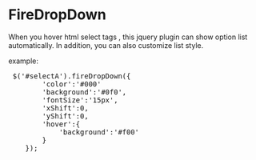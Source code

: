 FireDropDown
============

When you hover html select tags , this jquery plugin can show option list automatically. In addition, you can also customize list style.


example:

<pre>
 $('#selectA').fireDropDown({
        'color':'#000'
        'background':'#0f0',
        'fontSize':'15px',
        'xShift':0,
        'yShift':0,
        'hover':{
            'background':'#f00'
        }
    });
</pre>
